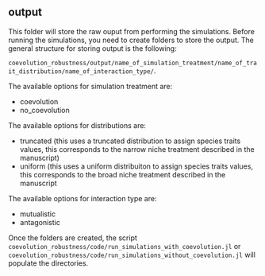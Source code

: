 ## output

This folder will store the raw ouput from performing the simulations. Before running the simulations, you need to create folders to store the output. The general structure for storing output is the following:

`coevolution_robustness/output/name_of_simulation_treatment/name_of_trait_distribution/name_of_interaction_type/`.

The available options for simulation treatment are:

- coevolution
- no_coevolution

The available options for distributions are:

- truncated (this uses a truncated distribution to assign species traits values, this corresponds to the narrow niche treatment described in the manuscript)
- uniform (this uses a uniform distribuiton to assign species traits values, this corresponds to the broad niche treatment described in the manuscript

The available options for interaction type are:

- mutualistic
- antagonistic

Once the folders are created, the script `coevolution_robustness/code/run_simulations_with_coevolution.jl` or `coevolution_robustness/code/run_simulations_without_coevolution.jl` will populate the directories.
